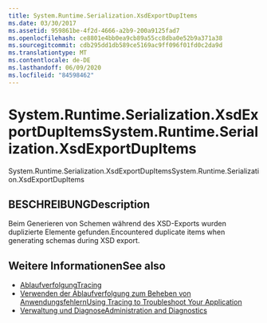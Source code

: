 ```yaml
---
title: System.Runtime.Serialization.XsdExportDupItems
ms.date: 03/30/2017
ms.assetid: 959861be-4f2d-4666-a2b9-200a9125fad7
ms.openlocfilehash: ce8801e4bb0ea9cb89a55cc8dba0e52b9a371a38
ms.sourcegitcommit: cdb295dd1db589ce5169ac9ff096f01fd0c2da9d
ms.translationtype: MT
ms.contentlocale: de-DE
ms.lasthandoff: 06/09/2020
ms.locfileid: "84598462"
---
```

# <a name="systemruntimeserializationxsdexportdupitems"></a><span data-ttu-id="ef665-102">System.Runtime.Serialization.XsdExportDupItems</span><span class="sxs-lookup"><span data-stu-id="ef665-102">System.Runtime.Serialization.XsdExportDupItems</span></span>
<span data-ttu-id="ef665-103">System.Runtime.Serialization.XsdExportDupItems</span><span class="sxs-lookup"><span data-stu-id="ef665-103">System.Runtime.Serialization.XsdExportDupItems</span></span>  
  
## <a name="description"></a><span data-ttu-id="ef665-104">BESCHREIBUNG</span><span class="sxs-lookup"><span data-stu-id="ef665-104">Description</span></span>  
 <span data-ttu-id="ef665-105">Beim Generieren von Schemen während des XSD-Exports wurden duplizierte Elemente gefunden.</span><span class="sxs-lookup"><span data-stu-id="ef665-105">Encountered duplicate items when generating schemas during XSD export.</span></span>  
  
## <a name="see-also"></a><span data-ttu-id="ef665-106">Weitere Informationen</span><span class="sxs-lookup"><span data-stu-id="ef665-106">See also</span></span>

- [<span data-ttu-id="ef665-107">Ablaufverfolgung</span><span class="sxs-lookup"><span data-stu-id="ef665-107">Tracing</span></span>](index.md)
- [<span data-ttu-id="ef665-108">Verwenden der Ablaufverfolgung zum Beheben von Anwendungsfehlern</span><span class="sxs-lookup"><span data-stu-id="ef665-108">Using Tracing to Troubleshoot Your Application</span></span>](using-tracing-to-troubleshoot-your-application.md)
- [<span data-ttu-id="ef665-109">Verwaltung und Diagnose</span><span class="sxs-lookup"><span data-stu-id="ef665-109">Administration and Diagnostics</span></span>](../index.md)
